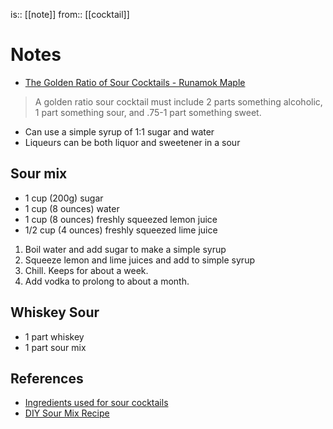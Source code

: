 is:: [[note]]
from:: [[cocktail]]

# Notes
* [The Golden Ratio of Sour Cocktails - Runamok Maple](https://runamokmaple.com/blog/the-golden-ratio-of-sour-cocktails/)
> A golden ratio sour cocktail must include 2 parts something alcoholic, 1 part something sour, and .75-1 part something sweet. 
* Can use a simple syrup of 1:1 sugar and water
* Liqueurs can be both liquor and sweetener in a sour

## Sour mix
* 1 cup (200g) sugar
* 1 cup (8 ounces) water
* 1 cup (8 ounces) freshly squeezed lemon juice
* 1/2 cup (4 ounces) freshly squeezed lime juice

1. Boil water and add sugar to make a simple syrup
1. Squeeze lemon and lime juices and add to simple syrup
1. Chill. Keeps for about a week.
1. Add vodka to prolong to about a month.

## Whiskey Sour
* 1 part whiskey
* 1 part sour mix

## References
* [Ingredients used for sour cocktails](https://www.diffordsguide.com/g/1133/sour-cocktails/ingredients)
* [DIY Sour Mix Recipe](https://www.seriouseats.com/homemade-fresh-sour-mix-for-cocktails-easy-recipe)
